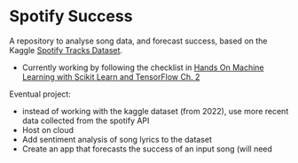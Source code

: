 # Spotify Success 

A repository to analyse song data, and forecast success, based on the Kaggle [Spotify Tracks Dataset](https://www.kaggle.com/datasets/maharshipandya/-spotify-tracks-dataset).
- Currently working by following the checklist in [Hands On Machine Learning with Scikit Learn and TensorFlow Ch. 2](https://github.com/yanshengjia/ml-road/blob/master/resources/Hands%20On%20Machine%20Learning%20with%20Scikit%20Learn%20and%20TensorFlow.pdf)

Eventual project:
- instead of working with the kaggle dataset (from 2022), use more recent data collected from the spotify API
- Host on cloud
- Add sentiment analysis of song lyrics to the dataset
- Create an app that forecasts the success of an input song (will need

